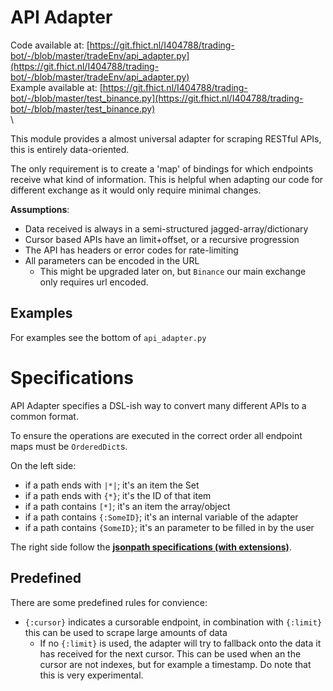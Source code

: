 # API Adapter

Code available at: [https://git.fhict.nl/I404788/trading-bot/-/blob/master/tradeEnv/api_adapter.py](https://git.fhict.nl/I404788/trading-bot/-/blob/master/tradeEnv/api_adapter.py)
 \
Example available at: [https://git.fhict.nl/I404788/trading-bot/-/blob/master/test_binance.py](https://git.fhict.nl/I404788/trading-bot/-/blob/master/test_binance.py)
 \
 \

This module provides a almost universal adapter for scraping RESTful APIs, this is entirely data-oriented.

The only requirement is to create a 'map' of bindings for which endpoints receive what kind of information.
This is helpful when adapting our code for different exchange as it would only require minimal changes.

**Assumptions**:

* Data received is always in a semi-structured jagged-array/dictionary
* Cursor based APIs have an limit+offset, or a recursive progression
* The API has headers or error codes for rate-limiting
* All parameters can be encoded in the URL
    * This might be upgraded later on, but `Binance` our main exchange only requires url encoded.

## Examples
For examples see the bottom of `api_adapter.py`

# Specifications
API Adapter specifies a DSL-ish way to convert many different APIs to a common format.

To ensure the operations are executed in the correct order all endpoint maps must be `OrderedDict`s.

On the left side:

* if a path ends with `|*|`; it's an item the Set
* if a path ends with `{*}`; it's the ID of that item
* if a path contains `[*]`; it's an item the array/object
* if a path contains `{:SomeID}`; it's an internal variable of the adapter
* if a path contains `{SomeID}`; it's an parameter to be filled in by the user
 
The right side follow the **[jsonpath specifications (with extensions)](https://github.com/h2non/jsonpath-ng)**.

## Predefined
There are some predefined rules for convience:

* `{:cursor}` indicates a cursorable endpoint, in combination with `{:limit}` this can be used to scrape large amounts of data
    * If no `{:limit}` is used, the adapter will try to fallback onto the data it has received for the next cursor. This can be used when an the cursor are not indexes, but for example a timestamp. Do note that this is very experimental.
